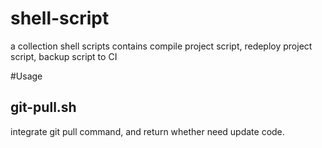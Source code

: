 # shell-script
a collection shell scripts contains compile project script, redeploy project script, backup script to CI 

#Usage

## git-pull.sh
integrate git pull command, and return whether need update code.

